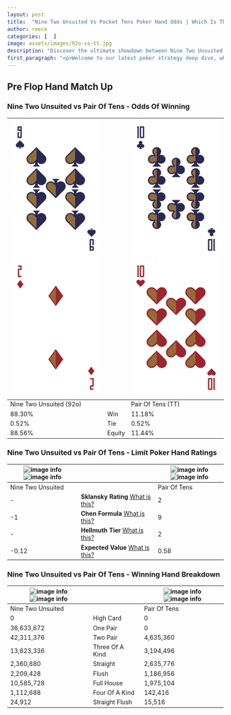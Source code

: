 ```yaml
---
layout: post
title:  "Nine Two Unsuited Vs Pocket Tens Poker Hand Odds | Which Is The Better Hand In Poker? A Complete Guide"
author: reece
categories: [  ]
image: assets/images/92o-vs-tt.jpg
description: "Discover the ultimate showdown between Nine Two Unsuited and Pair Of Tens in poker! Uncover the odds, strategies, and scenarios where one hand triumphs over the other. Get ready to up your poker game with this thrilling analysis."
first_paragraph: "<p>Welcome to our latest poker strategy deep dive, where we're pitting two distinct hands against each other in a high-stakes showdown: Nine Two Unsuited vs Pair Of Tens.</p><p>In the dynamic world of poker, every decision counts, and knowing which hand holds the upper hand is key to your success at the table.</p><p>In this article, we'll dissect these two hands, explore the scenarios where one dominates the other, and equip you with the knowledge to make strategic choices that can tip the odds in your favor.</p><p>Get ready to unravel the intriguing dynamics of these poker hands and elevate your game to new heights.</p>"
---
```




[comment]: # (sp0)

## Pre Flop Hand Match Up

<div class="table hand-ratings" markdown="1"> 



### Nine Two Unsuited vs Pair Of Tens - Odds Of Winning


    
| ![image info](assets/images/hand1/9.png) ![image info](assets/images/hand1/2o.png) |  | ![image info](assets/images/hand2/t.png) ![image info](assets/images/hand2/to.png) |
| -------- | -------- | -------- |
| Nine Two Unsuited (92o) |  | Pair Of Tens (TT) |
| 88.30% | Win | 11.18% |
| 0.52% | Tie | 0.52% |
| 88.56% | Equity | 11.44% |




[comment]: # (sp1)



### Nine Two Unsuited vs Pair Of Tens - Limit Poker Hand Ratings


    
| ![image info](https://www.riverpairs.com/assets/images/hand1/9.png) ![image info](https://www.riverpairs.com/assets/images/hand1/2o.png) |  | ![image info](https://www.riverpairs.com/assets/images/hand2/t.png) ![image info](https://www.riverpairs.com/assets/images/hand2/to.png) |
| -------- | -------- | -------- |
| Nine Two Unsuited |  | Pair Of Tens |
| - | **Sklansky Rating** [What is this?](/sklansky-rating-explained) | 2 |
| -1 | **Chen Formula** [What is this?](/chen-formula-explained) | 9 |
| - | **Hellmuth Tier** [What is this?](/Hellmuth-tier-explained) | 2 |
| -0.12 | **Expected Value** [What is this?](/expected-value-explained) | 0.58 |




[comment]: # (sp2)



### Nine Two Unsuited vs Pair Of Tens - Winning Hand Breakdown


    
| ![image info](https://www.riverpairs.com/assets/images/hand1/9.png) ![image info](https://www.riverpairs.com/assets/images/hand1/2o.png) |  | ![image info](https://www.riverpairs.com/assets/images/hand2/t.png) ![image info](https://www.riverpairs.com/assets/images/hand2/to.png) |
| -------- | -------- | -------- |
| Nine Two Unsuited |  | Pair Of Tens |
| 0 | High Card | 0 |
| 36,633,672 | One Pair | 0 |
| 42,311,376 | Two Pair | 4,635,360 |
| 13,623,336 | Three Of A Kind | 3,194,496 |
| 2,360,880 | Straight | 2,635,776 |
| 2,209,428 | Flush | 1,186,956 |
| 10,585,728 | Full House | 1,975,104 |
| 1,112,688 | Four Of A Kind | 142,416 |
| 24,912 | Straight Flush | 15,516 |




[comment]: # (sp3)



</div>

[comment]: # (sp4)



[comment]: # (sp5)

